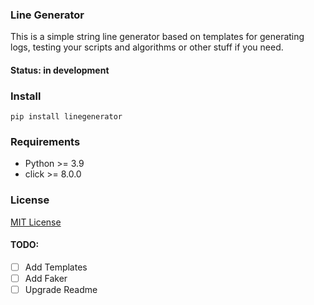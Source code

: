 ### Line Generator

This is a simple string line generator based on templates for generating logs, testing your scripts and algorithms or other stuff if you need.

#### Status: in development

### Install

```pip install linegenerator```


### Requirements 
- Python >= 3.9
- click >= 8.0.0 


### License 
[MIT License](LICENSE)

#### TODO:
- [ ] Add Templates
- [ ] Add Faker
- [ ] Upgrade Readme